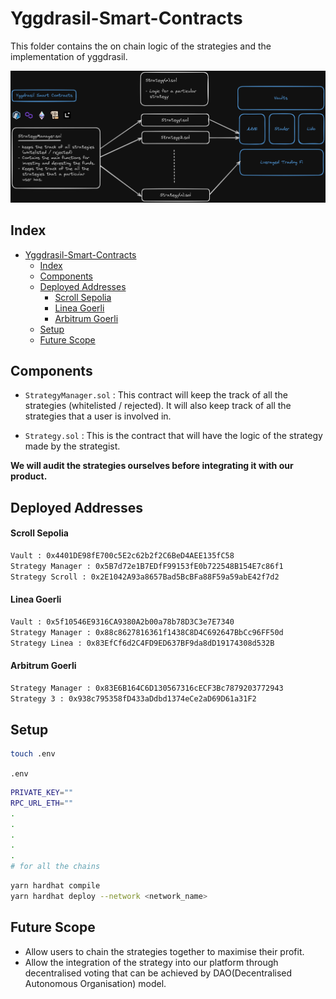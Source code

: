 # Yggdrasil-Smart-Contracts

This folder contains the on chain logic of the strategies and the implementation of yggdrasil.

![contracts](../docs/contract.png)

## Index

- [Yggdrasil-Smart-Contracts](#yggdrasil-smart-contracts)
  - [Index](#index)
  - [Components](#components)
  - [Deployed Addresses](#deployed-addresses)
    - [Scroll Sepolia](#scroll-sepolia)
    - [Linea Goerli](#linea-goerli)
    - [Arbitrum Goerli](#arbitrum-goerli)
  - [Setup](#setup)
  - [Future Scope](#future-scope)

## Components

- `StrategyManager.sol` : This contract will keep the track of all the strategies (whitelisted / rejected). It will also keep track of all the strategies that a user is involved in.

- `Strategy.sol` : This is the contract that will have the logic of the strategy made by the strategist.

**We will audit the strategies ourselves before integrating it with our product.**

## Deployed Addresses

#### Scroll Sepolia

```sh
Vault : 0x4401DE98fE700c5E2c62b2f2C6BeD4AEE135fC58
Strategy Manager : 0x5B7d72e1B7EDfF99153fE0b722548B154E7c86f1
Strategy Scroll : 0x2E1042A93a8657Bad5BcBFa88F59a59abE42f7d2
```

#### Linea Goerli

```sh
Vault : 0x5f10546E9316CA9380A2b00a78b78D3C3e7E7340
Strategy Manager : 0x88c8627816361f1438C8D4C692647BbCc96FF50d
Strategy Linea : 0x83EfCf6d2C4FD9ED637BF9da8dD19174308d532B
```

#### Arbitrum Goerli

```sh
Strategy Manager : 0x83E6B164C6D130567316cECF3Bc7879203772943
Strategy 3 : 0x938c795358fD433aDdbd1374eCe2aD69D61a31F2
```

## Setup

```sh
touch .env
```

`.env`

```sh
PRIVATE_KEY=""
RPC_URL_ETH=""
.
.
.
.
.
# for all the chains
```

```sh
yarn hardhat compile
yarn hardhat deploy --network <network_name>
```

## Future Scope

- Allow users to chain the strategies together to maximise their profit.
- Allow the integration of the strategy into our platform through decentralised voting that can be achieved by DAO(Decentralised Autonomous Organisation) model.
